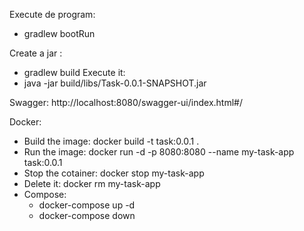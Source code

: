 Execute de program:
- gradlew bootRun

Create a jar :
- gradlew build
Execute it:
- java -jar build/libs/Task-0.0.1-SNAPSHOT.jar


Swagger:
http://localhost:8080/swagger-ui/index.html#/

Docker:
- Build the image: docker build -t task:0.0.1 .
- Run the image: docker run -d -p 8080:8080 --name my-task-app task:0.0.1
- Stop the cotainer: docker stop my-task-app
- Delete it: docker rm my-task-app
- Compose: 
    - docker-compose up -d
    - docker-compose down
